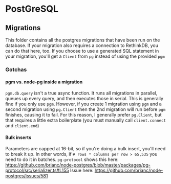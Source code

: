 # PostGreSQL

## Migrations

This folder contains all the postgres migrations that have been run on the database.
If your migration also requires a connection to RethinkDB, you can do that here, too.
If you choose to use a generated SQL statement in your migration, you'll get a `Client` from `pg` instead of using the provided `pgm`


### Gotchas

#### pgm vs. node-pg inside a migration

`pgm.db.query` isn't a true async function. It runs all migrations in parallel, queues up every query, and then executes those in serial.
This is generally fine if you only use `pgm`.
However, if you create 1 migration using `pgm` and a second migration using `pg.Client` then the 2nd migration will run before `pgm` finishes, causing it to fail.
For this reason, I generally prefer `pg.Client`, but that requires a little extra boilerplate (you must manually call `client.connect` and `client.end`)

#### Bulk inserts

Parameters are capped at 16-bit, so if you're doing a bulk insert, you'll need to break it up.
In other words, if `# rows * columns per row > 65,535` you need to do it in batches.
`pg-protocol` shows this here: https://github.com/brianc/node-postgres/blob/master/packages/pg-protocol/src/serializer.ts#L155
Issue here: https://github.com/brianc/node-postgres/issues/581
